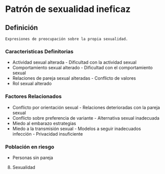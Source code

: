 # Patrón de sexualidad ineficaz
## Definición
	Expresiones de preocupación sobre la propia sexualidad.

### Caracteristicas Definitorias
- Actividad sexual alterada  - Dificultad con la actividad 
sexual  
- Comportamiento sexual alterado  - Dificultad con el 
comportamiento sexual  
- Relaciones de pareja sexual 
alteradas  - Conflicto de valores   
- Rol sexual alterado

### Factores Relacionados
- Conflicto por orientación sexual  - Relaciones deterioradas con la 
pareja sexual  
- Conflicto sobre preferencia de 
variante  - Alternativa sexual inadecuada  
- Miedo al embarazo   estrategias  
- Miedo a la transmisión sexual  - Modelos a seguir inadecuados  
 infección  - Privacidad insuficiente

### Población en riesgo
- Personas sin pareja   
 
 
 
 
 
 
 
 
 
 
 
 
 
 
 
 
 
 
 
 
 
 
 
 
 
 
 
 
 8. Sexualidad

